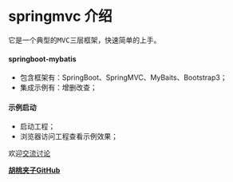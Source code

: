 # springmvc 介绍 #

<pre>它是一个典型的MVC三层框架，快速简单的上手。</pre>

#### springboot-mybatis

+ 包含框架有：SpringBoot、SpringMVC、MyBaits、Bootstrap3；
+ 集成示例有：增删改查；

#### 示例启动
  
+ 启动工程；
+ 浏览器访问工程查看示例效果；

欢迎[交流讨论](https://github.com/wangxinforme/springmvc/issues)

<b>[胡桃夹子GitHub](http://git.oschina.net/wangxinforme "Vincent Git@OSC主页")</b>

